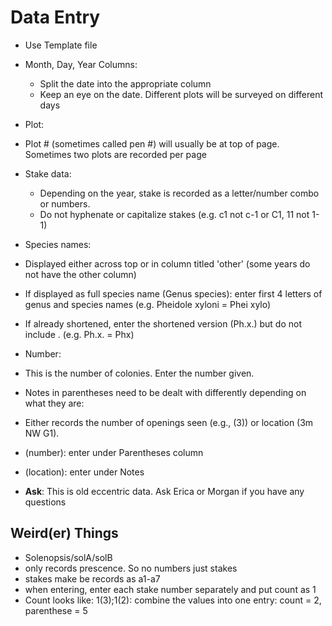 # Data Entry

* Use Template file
* Month, Day, Year Columns:
   * Split the date into the appropriate column
   * Keep an eye on the date. Different plots will be surveyed on different days
* Plot:
 * Plot # (sometimes called pen #) will usually be at top of page. Sometimes two plots are recorded per page
* Stake data:
   * Depending on the year, stake is recorded as a letter/number combo or numbers.
   * Do not hyphenate or capitalize stakes (e.g. c1 not c-1 or C1, 11 not 1-1)
* Species names: 
 * Displayed either across top or in column titled 'other' (some years do not have the other column)
 * If displayed as full species name (Genus species): enter first 4 letters of genus and species names (e.g. Pheidole xyloni = Phei xylo)
 * If already shortened, enter the shortened version (Ph.x.) but do not include . (e.g. Ph.x. = Phx)
* Number:
 * This is the number of colonies. Enter the number given.
* Notes in parentheses need to be dealt with differently depending on what they are: 
 * Either records the number of openings seen (e.g., (3)) or location (3m NW G1).
 * (number): enter under Parentheses column
 * (location): enter under Notes

* **Ask**: This is old eccentric data. Ask Erica or Morgan if you have any questions

## Weird(er) Things

* Solenopsis/solA/solB
 * only records prescence. So no numbers just stakes
 * stakes make be records as a1-a7
 * when entering, enter each stake number separately and put count as 1
* Count looks like: 1(3);1(2): combine the values into one entry: count = 2, parenthese = 5
 
